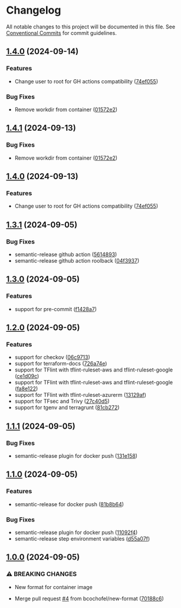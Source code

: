 # Changelog

All notable changes to this project will be documented in this file. See
[Conventional Commits](https://conventionalcommits.org) for commit guidelines.

## [1.4.0](https://github.com/bcochofel/terraform-tools/compare/1.3.1...1.4.0) (2024-09-14)

### Features

* Change user to root for GH actions compatibility ([74ef055](https://github.com/bcochofel/terraform-tools/commit/74ef0552db2f86d7ad57162631f653f9ac8c41dc))

### Bug Fixes

* Remove workdir from container ([01572e2](https://github.com/bcochofel/terraform-tools/commit/01572e21b960cf0d2085226bca444ef3bdbc013c))

## [1.4.1](https://github.com/bcochofel/terraform-tools/compare/1.4.0...1.4.1) (2024-09-13)

### Bug Fixes

* Remove workdir from container ([01572e2](https://github.com/bcochofel/terraform-tools/commit/01572e21b960cf0d2085226bca444ef3bdbc013c))

## [1.4.0](https://github.com/bcochofel/terraform-tools/compare/1.3.1...1.4.0) (2024-09-13)

### Features

* Change user to root for GH actions compatibility ([74ef055](https://github.com/bcochofel/terraform-tools/commit/74ef0552db2f86d7ad57162631f653f9ac8c41dc))

## [1.3.1](https://github.com/bcochofel/terraform-tools/compare/1.3.0...1.3.1) (2024-09-05)

### Bug Fixes

* semantic-release github action ([5614893](https://github.com/bcochofel/terraform-tools/commit/5614893dcae3b4d4d3561fe7e5c51d56fa97e963))
* semantic-release github action roolback ([04f3937](https://github.com/bcochofel/terraform-tools/commit/04f3937fb3a6a6dd2df58c1973adf3e73a3a5f83))

## [1.3.0](https://github.com/bcochofel/terraform-tools/compare/1.2.0...1.3.0) (2024-09-05)

### Features

* support for pre-commit ([f1428a7](https://github.com/bcochofel/terraform-tools/commit/f1428a70977fa82d67669250ef755f81952ee105))

## [1.2.0](https://github.com/bcochofel/terraform-tools/compare/1.1.1...1.2.0) (2024-09-05)

### Features

* support for checkov ([06c9713](https://github.com/bcochofel/terraform-tools/commit/06c9713875dc6cdea94ff0b30dd110d125497d2d))
* support for terraform-docs ([726a74e](https://github.com/bcochofel/terraform-tools/commit/726a74e37e79cf35914a6c7bd3a5908b482355f4))
* support for TFlint with tflint-ruleset-aws and tflint-ruleset-google ([ce1d09c](https://github.com/bcochofel/terraform-tools/commit/ce1d09c3efd594016973660c762fe8d41fb7c3e7))
* support for TFlint with tflint-ruleset-aws and tflint-ruleset-google ([fa8e122](https://github.com/bcochofel/terraform-tools/commit/fa8e1225531d411d43c72072807875de73185414))
* support for TFlint with tflint-ruleset-azurerm ([13129af](https://github.com/bcochofel/terraform-tools/commit/13129af943e5a04471717e3d84e4b2aa2ed00ab1))
* support for TFsec and Trivy ([27c40d5](https://github.com/bcochofel/terraform-tools/commit/27c40d52a4e1801e7d9291713ace341ff62d1796))
* support for tgenv and terragrunt ([81cb272](https://github.com/bcochofel/terraform-tools/commit/81cb2723e701414f68e14c13c115c74184930f60))

## [1.1.1](https://github.com/bcochofel/terraform-tools/compare/1.1.0...1.1.1) (2024-09-05)

### Bug Fixes

* semantic-release plugin for docker push ([131e158](https://github.com/bcochofel/terraform-tools/commit/131e158c212d7dd3e4c9beba4467c59f1dcb1dca))

## [1.1.0](https://github.com/bcochofel/terraform-tools/compare/1.0.0...1.1.0) (2024-09-05)

### Features

* semantic-release for docker push ([81b8b64](https://github.com/bcochofel/terraform-tools/commit/81b8b64dc23713ae5ec61160e9a4df7277997f74))

### Bug Fixes

* semantic-release plugin for docker push ([11092f4](https://github.com/bcochofel/terraform-tools/commit/11092f465c222308b4e32719e2d5385dfe29aa27))
* semantic-release step environment variables ([d55a07f](https://github.com/bcochofel/terraform-tools/commit/d55a07f461461187fb723f55984d43dd31be03ab))

## [1.0.0](https://github.com/bcochofel/terraform-tools/compare/v0.1.0...1.0.0) (2024-09-05)

### ⚠ BREAKING CHANGES

* New format for container image

* Merge pull request [#4](https://github.com/bcochofel/terraform-tools/issues/4) from bcochofel/new-format ([70188c6](https://github.com/bcochofel/terraform-tools/commit/70188c62074a4d57df87c5a4895be84abd3aa94f))
